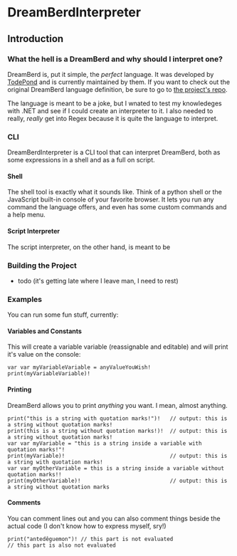 # DreamBerdInterpreter
## Introduction
### What the hell is a DreamBerd and why should I interpret one?
DreamBerd is, put it simple, the *perfect* language. It was developed by [TodePond](https://github.com/TodePond) and is currently maintained by them. If you want to check out the original DreamBerd language definition, be sure to go to [the project's repo](https://github.com/TodePond/DreamBerd).

The language is meant to be a joke, but I wnated to test my knowledeges with .NET and see if I could create an interpreter to it. I also needed to really, *really* get into Regex because it is quite the language to interpret.
### CLI
DreamBerdInterpreter is a CLI tool that can interpret DreamBerd, both as some expressions in a shell and as a full on script.
#### Shell
The shell tool is exactly what it sounds like. Think of a python shell or the JavaScript built-in console of your favorite browser. It lets you run any command the language offers, and even has some custom commands and a help menu.
#### Script Interpreter
The script interpreter, on the other hand, is meant to be 

### Building the Project
- todo (it's getting late where I leave man, I need to rest)

### Examples
You can run some fun stuff, currently:

#### Variables and Constants
This will create a variable variable (reassignable and editable) and will print it's value on the console:
```dreamberd
var var myVariableVariable = anyValueYouWish!
print(myVariableVariable)!
```

#### Printing
DreamBerd allows you to print *anything* you want. I mean, almost anything.
```dreamberd
print("this is a string with quotation marks!")!   // output: this is a string without quotation marks!
print(this is a string without quotation marks!)!  // output: this is a string without quotation marks!
var var myVariable = "this is a string inside a variable with quotation marks!"!
print(myVariable)!                                 // output: this is a string with quotation marks!
var var myOtherVariable = this is a string inside a variable without quotation marks!!
print(myOtherVariable)!                            // output: this is a string without quotation marks
```

#### Comments
You can comment lines out and you can also comment things beside the actual code (I don't know how to express myself, sry!)
```dreamberd
print("antedêguemon")! // this part is not evaluated
// this part is also not evaluated
```
